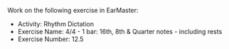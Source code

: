 Work on the following exercise in EarMaster:
- Activity: Rhythm Dictation
- Exercise Name: 4/4 - 1 bar: 16th, 8th & Quarter notes - including rests
- Exercise Number: 12.5

